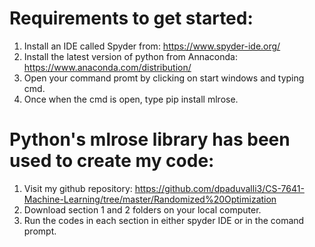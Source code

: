 # Requirements to get started: 
1. Install an IDE called Spyder from: https://www.spyder-ide.org/
2. Install the latest version of python from Annaconda: https://www.anaconda.com/distribution/
3. Open your command promt by clicking on start windows and typing cmd.
4. Once when the cmd is open, type pip install mlrose.  

# Python's mlrose library has been used to create my code:
1. Visit my github repository: https://github.com/dpaduvalli3/CS-7641-Machine-Learning/tree/master/Randomized%20Optimization
2. Download section 1 and 2 folders on your local computer. 
3. Run the codes in each section in either spyder IDE or in the comand prompt. 
